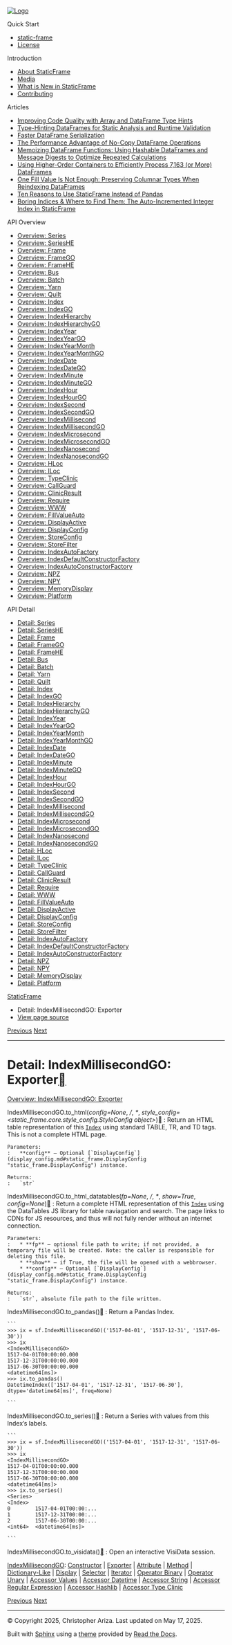 [![Logo](../_static/sf-logo-web_icon-small.png)](../index.md)

Quick Start

* [static-frame](../readme.md)
* [License](../license.md)

Introduction

* [About StaticFrame](../intro.md)
* [Media](../intro.md#media)
* [What is New in StaticFrame](../new.md)
* [Contributing](../contributing.md)

Articles

* [Improving Code Quality with Array and DataFrame Type Hints](../articles/guard.md)
* [Type-Hinting DataFrames for Static Analysis and Runtime Validation](../articles/ftyping.md)
* [Faster DataFrame Serialization](../articles/serialize.md)
* [The Performance Advantage of No-Copy DataFrame Operations](../articles/no_copy.md)
* [Memoizing DataFrame Functions: Using Hashable DataFrames and Message Digests to Optimize Repeated Calculations](../articles/hash.md)
* [Using Higher-Order Containers to Efficiently Process 7,163 (or More) DataFrames](../articles/uhoc.md)
* [One Fill Value Is Not Enough: Preserving Columnar Types When Reindexing DataFrames](../articles/fill_value.md)
* [Ten Reasons to Use StaticFrame Instead of Pandas](../articles/upgrade.md)
* [Boring Indices & Where to Find Them: The Auto-Incremented Integer Index in StaticFrame](../articles/aiii.md)

API Overview

* [Overview: Series](../api_overview/series.md)
* [Overview: SeriesHE](../api_overview/series_he.md)
* [Overview: Frame](../api_overview/frame.md)
* [Overview: FrameGO](../api_overview/frame_go.md)
* [Overview: FrameHE](../api_overview/frame_he.md)
* [Overview: Bus](../api_overview/bus.md)
* [Overview: Batch](../api_overview/batch.md)
* [Overview: Yarn](../api_overview/yarn.md)
* [Overview: Quilt](../api_overview/quilt.md)
* [Overview: Index](../api_overview/index.md)
* [Overview: IndexGO](../api_overview/index_go.md)
* [Overview: IndexHierarchy](../api_overview/index_hierarchy.md)
* [Overview: IndexHierarchyGO](../api_overview/index_hierarchy_go.md)
* [Overview: IndexYear](../api_overview/index_year.md)
* [Overview: IndexYearGO](../api_overview/index_year_go.md)
* [Overview: IndexYearMonth](../api_overview/index_year_month.md)
* [Overview: IndexYearMonthGO](../api_overview/index_year_month_go.md)
* [Overview: IndexDate](../api_overview/index_date.md)
* [Overview: IndexDateGO](../api_overview/index_date_go.md)
* [Overview: IndexMinute](../api_overview/index_minute.md)
* [Overview: IndexMinuteGO](../api_overview/index_minute_go.md)
* [Overview: IndexHour](../api_overview/index_hour.md)
* [Overview: IndexHourGO](../api_overview/index_hour_go.md)
* [Overview: IndexSecond](../api_overview/index_second.md)
* [Overview: IndexSecondGO](../api_overview/index_second_go.md)
* [Overview: IndexMillisecond](../api_overview/index_millisecond.md)
* [Overview: IndexMillisecondGO](../api_overview/index_millisecond_go.md)
* [Overview: IndexMicrosecond](../api_overview/index_microsecond.md)
* [Overview: IndexMicrosecondGO](../api_overview/index_microsecond_go.md)
* [Overview: IndexNanosecond](../api_overview/index_nanosecond.md)
* [Overview: IndexNanosecondGO](../api_overview/index_nanosecond_go.md)
* [Overview: HLoc](../api_overview/hloc.md)
* [Overview: ILoc](../api_overview/iloc.md)
* [Overview: TypeClinic](../api_overview/type_clinic.md)
* [Overview: CallGuard](../api_overview/call_guard.md)
* [Overview: ClinicResult](../api_overview/clinic_result.md)
* [Overview: Require](../api_overview/require.md)
* [Overview: WWW](../api_overview/www.md)
* [Overview: FillValueAuto](../api_overview/fill_value_auto.md)
* [Overview: DisplayActive](../api_overview/display_active.md)
* [Overview: DisplayConfig](../api_overview/display_config.md)
* [Overview: StoreConfig](../api_overview/store_config.md)
* [Overview: StoreFilter](../api_overview/store_filter.md)
* [Overview: IndexAutoFactory](../api_overview/index_auto_factory.md)
* [Overview: IndexDefaultConstructorFactory](../api_overview/index_default_constructor_factory.md)
* [Overview: IndexAutoConstructorFactory](../api_overview/index_auto_constructor_factory.md)
* [Overview: NPZ](../api_overview/npz.md)
* [Overview: NPY](../api_overview/npy.md)
* [Overview: MemoryDisplay](../api_overview/memory_display.md)
* [Overview: Platform](../api_overview/platform.md)

API Detail

* [Detail: Series](series.md)
* [Detail: SeriesHE](series_he.md)
* [Detail: Frame](frame.md)
* [Detail: FrameGO](frame_go.md)
* [Detail: FrameHE](frame_he.md)
* [Detail: Bus](bus.md)
* [Detail: Batch](batch.md)
* [Detail: Yarn](yarn.md)
* [Detail: Quilt](quilt.md)
* [Detail: Index](index.md)
* [Detail: IndexGO](index_go.md)
* [Detail: IndexHierarchy](index_hierarchy.md)
* [Detail: IndexHierarchyGO](index_hierarchy_go.md)
* [Detail: IndexYear](index_year.md)
* [Detail: IndexYearGO](index_year_go.md)
* [Detail: IndexYearMonth](index_year_month.md)
* [Detail: IndexYearMonthGO](index_year_month_go.md)
* [Detail: IndexDate](index_date.md)
* [Detail: IndexDateGO](index_date_go.md)
* [Detail: IndexMinute](index_minute.md)
* [Detail: IndexMinuteGO](index_minute_go.md)
* [Detail: IndexHour](index_hour.md)
* [Detail: IndexHourGO](index_hour_go.md)
* [Detail: IndexSecond](index_second.md)
* [Detail: IndexSecondGO](index_second_go.md)
* [Detail: IndexMillisecond](index_millisecond.md)
* [Detail: IndexMillisecondGO](index_millisecond_go.md)
* [Detail: IndexMicrosecond](index_microsecond.md)
* [Detail: IndexMicrosecondGO](index_microsecond_go.md)
* [Detail: IndexNanosecond](index_nanosecond.md)
* [Detail: IndexNanosecondGO](index_nanosecond_go.md)
* [Detail: HLoc](hloc.md)
* [Detail: ILoc](iloc.md)
* [Detail: TypeClinic](type_clinic.md)
* [Detail: CallGuard](call_guard.md)
* [Detail: ClinicResult](clinic_result.md)
* [Detail: Require](require.md)
* [Detail: WWW](www.md)
* [Detail: FillValueAuto](fill_value_auto.md)
* [Detail: DisplayActive](display_active.md)
* [Detail: DisplayConfig](display_config.md)
* [Detail: StoreConfig](store_config.md)
* [Detail: StoreFilter](store_filter.md)
* [Detail: IndexAutoFactory](index_auto_factory.md)
* [Detail: IndexDefaultConstructorFactory](index_default_constructor_factory.md)
* [Detail: IndexAutoConstructorFactory](index_auto_constructor_factory.md)
* [Detail: NPZ](npz.md)
* [Detail: NPY](npy.md)
* [Detail: MemoryDisplay](memory_display.md)
* [Detail: Platform](platform.md)

[StaticFrame](../index.md)

* Detail: IndexMillisecondGO: Exporter
* [View page source](../_sources/api_detail/index_millisecond_go-exporter.rst.txt)

[Previous](index_millisecond_go-constructor.md "Detail: IndexMillisecondGO: Constructor")
[Next](index_millisecond_go-attribute.md "Detail: IndexMillisecondGO: Attribute")

---

# Detail: IndexMillisecondGO: Exporter[](#detail-indexmillisecondgo-exporter "Link to this heading")

[Overview: IndexMillisecondGO: Exporter](../api_overview/index_millisecond_go-exporter.md#api-overview-indexmillisecondgo-exporter)

IndexMillisecondGO.to\_html(*config=None*, */*, *\**, *style\_config=<static\_frame.core.style\_config.StyleConfig object>*)[](#static_frame.IndexMillisecondGO.to_html "Link to this definition")
:   Return an HTML table representation of this [`Index`](index-selector.md#Index "Index") using standard TABLE, TR, and TD tags. This is not a complete HTML page.

    Parameters:
    :   **config** – Optional [`DisplayConfig`](display_config.md#static_frame.DisplayConfig "static_frame.DisplayConfig") instance.

    Returns:
    :   `str`

IndexMillisecondGO.to\_html\_datatables(*fp=None*, */*, *\**, *show=True*, *config=None*)[](#static_frame.IndexMillisecondGO.to_html_datatables "Link to this definition")
:   Return a complete HTML representation of this [`Index`](index-selector.md#Index "Index") using the DataTables JS library for table naviagation and search. The page links to CDNs for JS resources, and thus will not fully render without an internet connection.

    Parameters:
    :   * **fp** – optional file path to write; if not provided, a temporary file will be created. Note: the caller is responsible for deleting this file.
        * **show** – if True, the file will be opened with a webbrowser.
        * **config** – Optional [`DisplayConfig`](display_config.md#static_frame.DisplayConfig "static_frame.DisplayConfig") instance.

    Returns:
    :   `str`, absolute file path to the file written.

IndexMillisecondGO.to\_pandas()[](#static_frame.IndexMillisecondGO.to_pandas "Link to this definition")
:   Return a Pandas Index.

    ```
    >>> ix = sf.IndexMillisecondGO(('1517-04-01', '1517-12-31', '1517-06-30'))
    >>> ix
    <IndexMillisecondGO>
    1517-04-01T00:00:00.000
    1517-12-31T00:00:00.000
    1517-06-30T00:00:00.000
    <datetime64[ms]>
    >>> ix.to_pandas()
    DatetimeIndex(['1517-04-01', '1517-12-31', '1517-06-30'], dtype='datetime64[ms]', freq=None)

    ```

IndexMillisecondGO.to\_series()[](#static_frame.IndexMillisecondGO.to_series "Link to this definition")
:   Return a Series with values from this Index’s labels.

    ```
    >>> ix = sf.IndexMillisecondGO(('1517-04-01', '1517-12-31', '1517-06-30'))
    >>> ix
    <IndexMillisecondGO>
    1517-04-01T00:00:00.000
    1517-12-31T00:00:00.000
    1517-06-30T00:00:00.000
    <datetime64[ms]>
    >>> ix.to_series()
    <Series>
    <Index>
    0        1517-04-01T00:00:...
    1        1517-12-31T00:00:...
    2        1517-06-30T00:00:...
    <int64>  <datetime64[ms]>

    ```

IndexMillisecondGO.to\_visidata()[](#static_frame.IndexMillisecondGO.to_visidata "Link to this definition")
:   Open an interactive VisiData session.

[IndexMillisecondGO](index_millisecond_go.md#api-detail-indexmillisecondgo): [Constructor](index_millisecond_go-constructor.md#api-detail-indexmillisecondgo-constructor) | [Exporter](#api-detail-indexmillisecondgo-exporter) | [Attribute](index_millisecond_go-attribute.md#api-detail-indexmillisecondgo-attribute) | [Method](index_millisecond_go-method.md#api-detail-indexmillisecondgo-method) | [Dictionary-Like](index_millisecond_go-dictionary_like.md#api-detail-indexmillisecondgo-dictionary-like) | [Display](index_millisecond_go-display.md#api-detail-indexmillisecondgo-display) | [Selector](index_millisecond_go-selector.md#api-detail-indexmillisecondgo-selector) | [Iterator](index_millisecond_go-iterator.md#api-detail-indexmillisecondgo-iterator) | [Operator Binary](index_millisecond_go-operator_binary.md#api-detail-indexmillisecondgo-operator-binary) | [Operator Unary](index_millisecond_go-operator_unary.md#api-detail-indexmillisecondgo-operator-unary) | [Accessor Values](index_millisecond_go-accessor_values.md#api-detail-indexmillisecondgo-accessor-values) | [Accessor Datetime](index_millisecond_go-accessor_datetime.md#api-detail-indexmillisecondgo-accessor-datetime) | [Accessor String](index_millisecond_go-accessor_string.md#api-detail-indexmillisecondgo-accessor-string) | [Accessor Regular Expression](index_millisecond_go-accessor_regular_expression.md#api-detail-indexmillisecondgo-accessor-regular-expression) | [Accessor Hashlib](index_millisecond_go-accessor_hashlib.md#api-detail-indexmillisecondgo-accessor-hashlib) | [Accessor Type Clinic](index_millisecond_go-accessor_type_clinic.md#api-detail-indexmillisecondgo-accessor-type-clinic)

[Previous](index_millisecond_go-constructor.md "Detail: IndexMillisecondGO: Constructor")
[Next](index_millisecond_go-attribute.md "Detail: IndexMillisecondGO: Attribute")

---

© Copyright 2025, Christopher Ariza.
Last updated on May 17, 2025.

Built with [Sphinx](https://www.sphinx-doc.org/) using a
[theme](https://github.com/readthedocs/sphinx_rtd_theme)
provided by [Read the Docs](https://readthedocs.org).